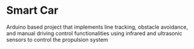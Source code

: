 # Smart Car
Arduino based project that implements line tracking, obstacle avoidance, and manual driving control functionalities using infrared and ultrasonic sensors to control the propulsion system
